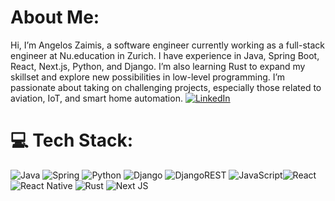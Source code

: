 # About Me:
Hi, I’m Angelos Zaimis, a software engineer currently working as a full-stack engineer at Nu.education in Zurich. I have experience in Java, Spring Boot, React, Next.js, Python, and Django. I’m also learning Rust to expand my skillset and explore new possibilities in low-level programming. I’m passionate about taking on challenging projects, especially those related to aviation, IoT, and smart home automation.
[![LinkedIn](https://img.shields.io/badge/LinkedIn-%230077B5.svg?logo=linkedin&logoColor=white)](https://www.linkedin.com/in/zaimis-angelos/) 

# 💻 Tech Stack:
![Java](https://img.shields.io/badge/java-%23ED8B00.svg?style=flat&logo=openjdk&logoColor=white) ![Spring](https://img.shields.io/badge/spring-%236DB33F.svg?style=flat&logo=spring&logoColor=white) ![Python](https://img.shields.io/badge/python-3670A0?style=flat&logo=python&logoColor=ffdd54) ![Django](https://img.shields.io/badge/django-%23092E20.svg?style=flat&logo=django&logoColor=white) ![DjangoREST](https://img.shields.io/badge/DJANGO-REST-ff1709?style=flat&logo=django&logoColor=white&color=ff1709&labelColor=gray) ![JavaScript](https://img.shields.io/badge/javascript-%23323330.svg?style=flat&logo=javascript&logoColor=%23F7DF1E)![React](https://img.shields.io/badge/react-%2320232a.svg?style=flat&logo=react&logoColor=%2361DAFB) ![React Native](https://img.shields.io/badge/react_native-%2320232a.svg?style=flat&logo=react&logoColor=%2361DAFB) ![Rust](https://img.shields.io/badge/rust-%23000000.svg?style=flat&logo=rust&logoColor=white) ![Next JS](https://img.shields.io/badge/Next-black?style=flat&logo=next.js&logoColor=white)
